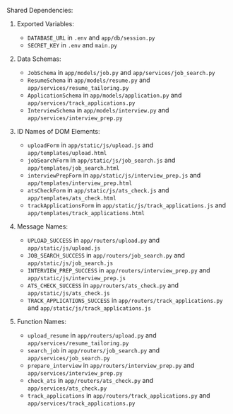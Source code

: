 Shared Dependencies:

1. Exported Variables:
    - `DATABASE_URL` in `.env` and `app/db/session.py`
    - `SECRET_KEY` in `.env` and `main.py`

2. Data Schemas:
    - `JobSchema` in `app/models/job.py` and `app/services/job_search.py`
    - `ResumeSchema` in `app/models/resume.py` and `app/services/resume_tailoring.py`
    - `ApplicationSchema` in `app/models/application.py` and `app/services/track_applications.py`
    - `InterviewSchema` in `app/models/interview.py` and `app/services/interview_prep.py`

3. ID Names of DOM Elements:
    - `uploadForm` in `app/static/js/upload.js` and `app/templates/upload.html`
    - `jobSearchForm` in `app/static/js/job_search.js` and `app/templates/job_search.html`
    - `interviewPrepForm` in `app/static/js/interview_prep.js` and `app/templates/interview_prep.html`
    - `atsCheckForm` in `app/static/js/ats_check.js` and `app/templates/ats_check.html`
    - `trackApplicationsForm` in `app/static/js/track_applications.js` and `app/templates/track_applications.html`

4. Message Names:
    - `UPLOAD_SUCCESS` in `app/routers/upload.py` and `app/static/js/upload.js`
    - `JOB_SEARCH_SUCCESS` in `app/routers/job_search.py` and `app/static/js/job_search.js`
    - `INTERVIEW_PREP_SUCCESS` in `app/routers/interview_prep.py` and `app/static/js/interview_prep.js`
    - `ATS_CHECK_SUCCESS` in `app/routers/ats_check.py` and `app/static/js/ats_check.js`
    - `TRACK_APPLICATIONS_SUCCESS` in `app/routers/track_applications.py` and `app/static/js/track_applications.js`

5. Function Names:
    - `upload_resume` in `app/routers/upload.py` and `app/services/resume_tailoring.py`
    - `search_job` in `app/routers/job_search.py` and `app/services/job_search.py`
    - `prepare_interview` in `app/routers/interview_prep.py` and `app/services/interview_prep.py`
    - `check_ats` in `app/routers/ats_check.py` and `app/services/ats_check.py`
    - `track_applications` in `app/routers/track_applications.py` and `app/services/track_applications.py`